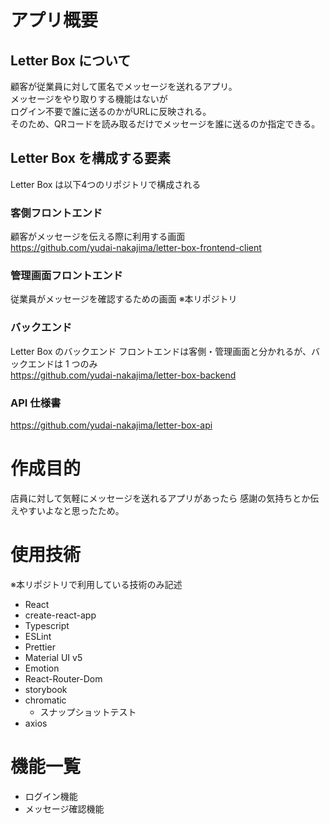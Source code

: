 # アプリ概要

## Letter Box について

顧客が従業員に対して匿名でメッセージを送れるアプリ。  
メッセージをやり取りする機能はないが  
ログイン不要で誰に送るのかがURLに反映される。  
そのため、QRコードを読み取るだけでメッセージを誰に送るのか指定できる。  

## Letter Box を構成する要素

Letter Box は以下4つのリポジトリで構成される

### 客側フロントエンド

顧客がメッセージを伝える際に利用する画面  
https://github.com/yudai-nakajima/letter-box-frontend-client

### 管理画面フロントエンド

従業員がメッセージを確認するための画面
※本リポジトリ

### バックエンド

Letter Box のバックエンド
フロントエンドは客側・管理画面と分かれるが、バックエンドは 1 つのみ  
https://github.com/yudai-nakajima/letter-box-backend

### API 仕様書

https://github.com/yudai-nakajima/letter-box-api

# 作成目的
店員に対して気軽にメッセージを送れるアプリがあったら
感謝の気持ちとか伝えやすいよなと思ったため。

# 使用技術

※本リポジトリで利用している技術のみ記述

- React
- create-react-app
- Typescript
- ESLint
- Prettier
- Material UI v5
- Emotion
- React-Router-Dom
- storybook
- chromatic
  - スナップショットテスト
- axios 

# 機能一覧

- ログイン機能
- メッセージ確認機能
